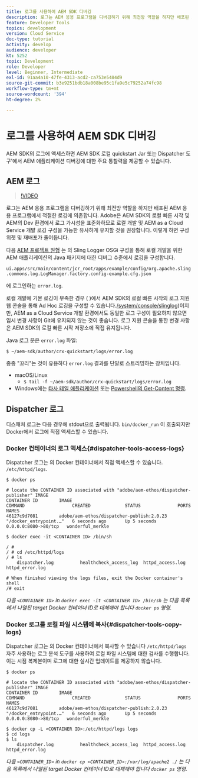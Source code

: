 ```yaml
---
title: 로그를 사용하여 AEM SDK 디버깅
description: 로그는 AEM 응용 프로그램을 디버깅하기 위해 최전방 역할을 하지만 배포된 AEM 응용 프로그램에서 적절한 로깅에 의존합니다.
feature: Developer Tools
topics: development
version: Cloud Service
doc-type: tutorial
activity: develop
audience: developer
kt: 5252
topic: Development
role: Developer
level: Beginner, Intermediate
exl-id: 91aa4a10-47fe-4313-acd2-ca753e5484d9
source-git-commit: b3e9251bdb18a008be95c1fa9e5c79252a74fc98
workflow-type: tm+mt
source-wordcount: '394'
ht-degree: 2%

---
```


# 로그를 사용하여 AEM SDK 디버깅

AEM SDK의 로그에 액세스하면 AEM SDK 로컬 quickstart Jar 또는 Dispatcher 도구&#39;에서 AEM 애플리케이션 디버깅에 대한 주요 통찰력을 제공할 수 있습니다.

## AEM 로그

>[!VIDEO](https://video.tv.adobe.com/v/34334?quality=12&learn=on)

로그는 AEM 응용 프로그램을 디버깅하기 위해 최전방 역할을 하지만 배포된 AEM 응용 프로그램에서 적절한 로깅에 의존합니다. Adobe은 AEM SDK의 로컬 빠른 시작 및 AEM의 Dev 환경에서 로그 가시성을 표준화하므로 로컬 개발 및 AEM as a Cloud Service 개발 로깅 구성을 가능한 유사하게 유지할 것을 권장합니다. 이렇게 하면 구성 위젯 및 재배포가 줄어듭니다.

다음 [AEM 프로젝트 원형](https://github.com/adobe/aem-project-archetype) 는 의 Sling Logger OSGi 구성을 통해 로컬 개발을 위한 AEM 애플리케이션의 Java 패키지에 대한 디버그 수준에서 로깅을 구성합니다.

`ui.apps/src/main/content/jcr_root/apps/example/config/org.apache.sling.commons.log.LogManager.factory.config-example.cfg.json`

에 로그인하는 `error.log`.

로컬 개발에 기본 로깅이 부족한 경우 ( )에서 AEM SDK의 로컬 빠른 시작의 로그 지원 웹 콘솔을 통해 Ad Hoc 로깅을 구성할 수 있습니다.[/system/console/slinglog](http://localhost:4502/system/console/slinglog))이지만, AEM as a Cloud Service 개발 환경에서도 동일한 로그 구성이 필요하지 않으면 임시 변경 사항이 Git에 유지되지 않는 것이 좋습니다. 로그 지원 콘솔을 통한 변경 사항은 AEM SDK의 로컬 빠른 시작 저장소에 직접 유지됩니다.

Java 로그 문은 `error.log` 파일:

```
$ ~/aem-sdk/author/crx-quickstart/logs/error.log
```

종종 &quot;꼬리&quot;는 것이 유용하다 `error.log` 결과를 단말로 스트리밍하는 장치입니다.

+ macOS/Linux
   + `$ tail -f ~/aem-sdk/author/crx-quickstart/logs/error.log`
+ Windows에는 [타사 테일 애플리케이션](https://stackoverflow.com/questions/187587/a-windows-equivalent-of-the-unix-tail-command) 또는 [Powershell의 Get-Content 명령](https://stackoverflow.com/a/46444596/133936).

## Dispatcher 로그

디스패처 로그는 다음 경우에 stdout으로 출력됩니다. `bin/docker_run` 이 호출되지만 Docker에서 로그에 직접 액세스할 수 있습니다.

### Docker 컨테이너의 로그 액세스{#dispatcher-tools-access-logs}

Dispatcher 로그는 의 Docker 컨테이너에서 직접 액세스할 수 있습니다. `/etc/httpd/logs`.

```shell
$ docker ps

# locate the CONTAINER ID associated with "adobe/aem-ethos/dispatcher-publisher" IMAGE
CONTAINER ID        IMAGE                                       COMMAND                  CREATED             STATUS              PORTS                  NAMES
46127c9d7081        adobe/aem-ethos/dispatcher-publish:2.0.23   "/docker_entrypoint.…"   6 seconds ago       Up 5 seconds        0.0.0.0:8080->80/tcp   wonderful_merkle

$ docker exec -it <CONTAINER ID> /bin/sh

/ # 
/ # cd /etc/httpd/logs
/ # ls
    dispatcher.log          healthcheck_access_log  httpd_access.log        httpd_error.log

# When finished viewing the logs files, exit the Docker container's shell
/# exit
```

_다음 `<CONTAINER ID>` in `docker exec -it <CONTAINER ID> /bin/sh` 는 다음 목록에서 나열된 target Docker 컨테이너 ID로 대체해야 합니다 `docker ps` 명령._


### Docker 로그를 로컬 파일 시스템에 복사{#dispatcher-tools-copy-logs}

Dispatcher 로그는 의 Docker 컨테이너에서 복사할 수 있습니다 `/etc/httpd/logs` 자주 사용하는 로그 분석 도구를 사용하여 로컬 파일 시스템에 대한 검사를 수행합니다. 이는 시점 복제본이며 로그에 대한 실시간 업데이트를 제공하지 않습니다.

```shell
$ docker ps

# locate the CONTAINER ID associated with "adobe/aem-ethos/dispatcher-publisher" IMAGE
CONTAINER ID        IMAGE                                       COMMAND                  CREATED             STATUS              PORTS                  NAMES
46127c9d7081        adobe/aem-ethos/dispatcher-publish:2.0.23   "/docker_entrypoint.…"   6 seconds ago       Up 5 seconds        0.0.0.0:8080->80/tcp   wonderful_merkle

$ docker cp -L <CONTAINER ID>:/etc/httpd/logs logs 
$ cd logs
$ ls
    dispatcher.log          healthcheck_access_log  httpd_access.log        httpd_error.log
```

_다음 `<CONTAINER_ID>` in `docker cp <CONTAINER_ID>:/var/log/apache2 ./` 는 다음 목록에서 나열된 target Docker 컨테이너 ID로 대체해야 합니다 `docker ps` 명령._
